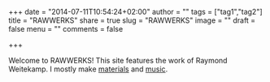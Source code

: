 +++
date = "2014-07-11T10:54:24+02:00"
author = ""
tags = ["tag1","tag2"]
title = "RAWWERKS"
share = true
slug = "RAWWERKS"
image = ""
draft = false
menu = ""
comments = false

+++

Welcome to RAWWERKS! This site features the work of Raymond Weitekamp. I mostly make [materials](/science) and [music](/music).